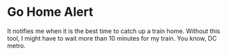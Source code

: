 # Go Home Alert

It notifies me when it is the best time to catch up a train home. Without this tool, I might have to wait more than 10 minutes for my train. You know, DC metro.
